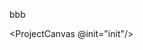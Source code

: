 <script setup lang='ts'>
// import ProjectCanvas from './project-canvas.vue';
import ProjectCanvas from './gpu-canvas.vue';
import triangleVertWGSL from '../src/shaders/triangle.vert.wgsl';
import fragWGSL from '../src/shaders/red.frag.wgsl';

function init(context: GPUCanvasContext, device: GPUDevice): void {
  // console.log(device);

  const presentationFormat = navigator.gpu.getPreferredCanvasFormat();
  context.configure({
    device,
    format: presentationFormat,
    alphaMode: 'opaque',
  });

  const pipeline = device.createRenderPipeline({
      layout: 'auto',
      vertex: {
        module: device.createShaderModule({
          code: triangleVertWGSL,
        }),
        entryPoint: 'main',
      },
      fragment: {
        module: device.createShaderModule({
          code: fragWGSL,
        }),
        entryPoint: 'main',
        targets: [
          {
            format: presentationFormat,
          },
        ],
      },
      primitive: {
        topology: 'triangle-list',
      },
    });

    function frame() {
      // Sample is no longer the active page.
      // if (!pageState.active) return;

      const commandEncoder = device.createCommandEncoder();
      const textureView = context.getCurrentTexture().createView();

      const renderPassDescriptor: GPURenderPassDescriptor = {
        colorAttachments: [
          {
            view: textureView,
            clearValue: { r: 0.0, g: 0.0, b: 0.3, a: 1.0 },
            loadOp: 'clear',
            storeOp: 'store',
          },
        ],
      };

      const passEncoder = commandEncoder.beginRenderPass(renderPassDescriptor);
      passEncoder.setPipeline(pipeline);
      passEncoder.draw(3, 1, 0, 0);
      passEncoder.end();

      device.queue.submit([commandEncoder.finish()]);
      requestAnimationFrame(frame);
    }

    requestAnimationFrame(frame);
}

</script>

bbb

<!-- <ProjectCanvas /> -->
<!-- <ProjectCanvas :init="init"/> -->
<ProjectCanvas @init="init"/>
